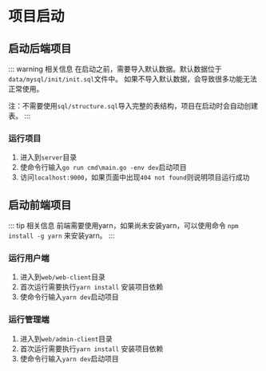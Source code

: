 # 项目启动

## 启动后端项目
::: warning 相关信息
在启动之前，需要导入默认数据。默认数据位于`data/mysql/init/init.sql`文件中。
如果不导入默认数据，会导致很多功能无法正常使用。

注：不需要使用`sql/structure.sql`导入完整的表结构，项目在启动时会自动创建表。
:::

### 运行项目
1. 进入到`server`目录
2. 使命令行输入`go run cmd\main.go -env dev`启动项目
3. 访问`localhost:9000`，如果页面中出现`404 not found`则说明项目运行成功


## 启动前端项目
::: tip 相关信息
前端需要使用yarn，如果尚未安装yarn，可以使用命令 `npm install -g yarn` 来安装yarn。
:::

### 运行用户端
1. 进入到`web/web-client`目录
2. 首次运行需要执行`yarn install` 安装项目依赖
3. 使命令行输入`yarn dev`启动项目

### 运行管理端
1. 进入到`web/admin-client`目录
2. 首次运行需要执行`yarn install` 安装项目依赖
3. 使命令行输入`yarn dev`启动项目